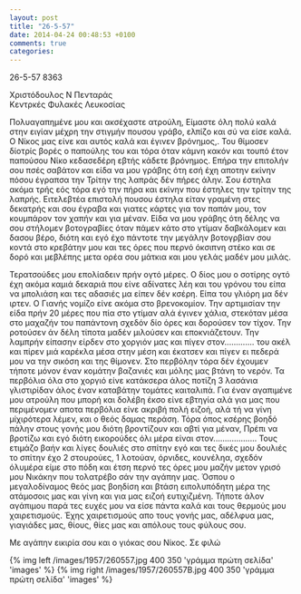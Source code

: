 ```yaml
---
layout: post
title: "26-5-57"
date: 2014-04-24 00:48:53 +0100
comments: true
categories:
---
```


26-5-57 8363

Χριστόδουλος Ν Πενταράς<br/>
Κεντρκές Φυλακές Λευκοσίας

Πολυαγαπημένε μου και ακσέχαστε ατρούλη,
Είμαστε όλη πολύ καλά στην ειγίαν μέχρη την στιγμήν πουσου γράβο, ελπίζο και σύ να είσε καλά. Ο Νίκος μας είνε και αυτός καλά και έγινεν βρόνημος,. Του θίμοσεν δίοτρίς βορές ο παπούλης του και τόρα όταν κάμνη κακόν και τουπό έτον παπούσου Νίκο κεδασεδέρη εβτής κάδετε βρόνημος. Επήρα την επιτολήν σου πσές σαβάτον και είδα να μου γράβης ότη εσή έχη αποτην εκίνην πόσου έγραπσα την Τρίτην της λαπράς δέν πήρες άλην. Σου έστηλα ακόμα τρής εός τόρα εγό την πήρα και εκίνην που έστηλες την τρίτην της λαπρής. Ειτελεβτέα επιστολή πουσου έστηλα είταν γραμένη στες δεκατρής και σου έγραβα και γιατες κάρτες για τον παπάν μου, τον κουμπάρον τον χαπήν και για μέναν. Είδα να μου γράβης ότη δέλης να σου στήλομεν βοτογραβίες όταν πάμεν κάτο στο γτίμαν δαβκάλομεν και δασου βέρο, διότη και εγό έχο πάντοτε την μεγάλην βοτογρβίαν σου κοντά στο κρεβάτην μου και τες όρες που περνό όκσιπνη στέκο και σε δορό και μεβλέπης μετα ορέα σου μάτκια και μου γελάς μαδέν μου μιλάς.

Τερατσούδες μου επολίαδειν πρήν ογτό μέρες. Ο δίος μου ο σοτίρης ογτό έχη ακόμα καμιά δεκαριά που είνε αδίνατες λέη και του γρόνου του είπα να μπολιάση και τες αδασιές μα είπεν δέν κσέρη. Είπα του γλιόρη μα δέν ιρτεν. Ο Γιανής νομίζο είνε ακόμα στο βρενοκομίον. Την αρτιμισίαν την είδα πρήν 20 μέρες που πία στο γτίμαν αλά έγινεν χάλια, στεκόταν μέσα στο μαχαζήν του παπάντονη σχεδόν δίο όρες και δορούσεν τον τίχον. Την ροτούσεν άν δέλη τίποτα μαδέν μιλούσεν και εποκνιάζετουν. Την λαμπρήν είπασην είρδεν στο χοργιόν μας και πίγεν στον............. του ακέλ και πίρεν μιά καρέκλα μέσα στην μέση και έκατσεν και πίγεν ει πεδερά μου να την σικόση και της θίμονεν. Στο περβόλην τόρα δέν έχουμεν τήποτε μόνον έναν κομάτην βαζανιές και μόλης μας βτάνη το νερόν. Τα περβόλια όλα στο χοργιό είνε κατάκσερα άλος ποτίζη 3 λασάνια γλιστιρίδαν άλος έναν καταβάτην τομάτες καιταλιπά. Για έναν αγαπιμένε μου ατρούλη που μπορή και δολέβη έκσο είνε εβτηγία αλά για μας που περιμένομεν αποτα περβόλια είνε ακριβή πολή ειζοή, αλά τή να γίνη μίχιρότερα λέμεν, και ο θεός δαμας περάση. Τόρα όπος κσέρης βοηδό πάλην στους γονής μου διότη βροντίζουν και αβτί για μέναν,
Πρέπι να βροτίζω και εγό διότη εικορούδες όλι μέρα είναι στον...................
Τους ετιμάζο βαήν και λίγες δουλιές στο σπίτην εγό και τες δικές μου δουλιές το σπίτην έχο 2 στουρούες, 1 λοτούαν, όρνιδες, κουνέληα, σχεδόν όλυμέρα είμε στο πόδη και έτση περνό τες όρες μου μαζήν μετον γρισό μου Νικάκην που τολατρέβο σάν την αγάπην μας. Όσπου ο μεγαλοδίναμος θεός μας βοηδίση και βτάση ειπολυπόδητη μέρα της ατάμοσοις μας και γίνη και για μας ειζοή ευτιχιζμένη. Τήποτε άλον αγάπιμου παρά τες ευχές μου να είσε πάντα καλά και τους θερμούς μου χαιρετισμούς.
Έχης χαιρετισμούς απο τους γονής μας, αδέλφυα μας, γιαγιάδες μας, θίους, θίες μας και απόλους τους φύλους σου.

Με αγάπην εικιρία σου και ο γιόκας σου Νίκος. Σε φιλώ

{% img left /images/1957/260557.jpg 400 350 'γράμμα πρώτη σελίδα' 'images' %}
{% img right /images/1957/260557B.jpg 400 350 'γράμμα πρώτη σελίδα' 'images' %}
